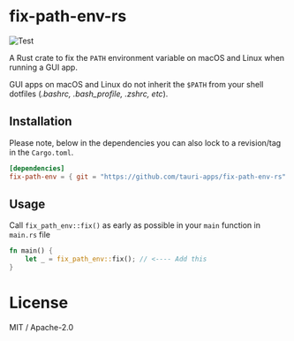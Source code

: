 # fix-path-env-rs
![Test](https://github.com/tauri-apps/fix-path-env-rs/workflows/Test/badge.svg)

A Rust crate to fix the `PATH` environment variable on macOS and Linux when running a GUI app.

GUI apps on macOS and Linux do not inherit the `$PATH` from your shell dotfiles (*.bashrc, .bash_profile, .zshrc, etc*).

## Installation
Please note, below in the dependencies you can also lock to a revision/tag in the `Cargo.toml`.
```toml
[dependencies]
fix-path-env = { git = "https://github.com/tauri-apps/fix-path-env-rs" }
```

## Usage
Call `fix_path_env::fix()` as early as possible in your `main` function in `main.rs` file

```rust
fn main() {
    let _ = fix_path_env::fix(); // <---- Add this
}
```

# License
MIT / Apache-2.0
